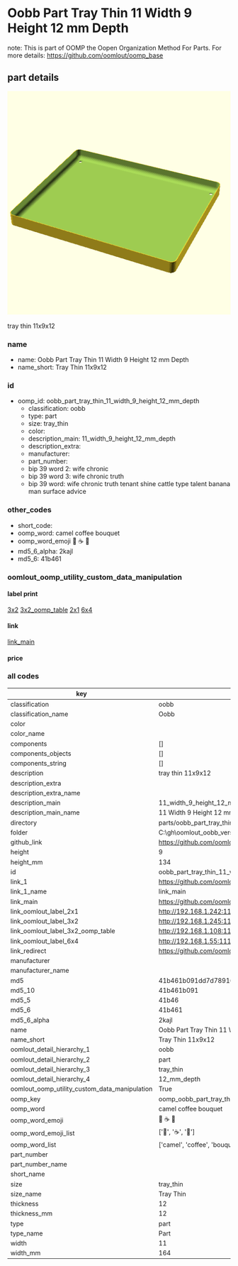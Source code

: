 # Oobb Part Tray Thin 11 Width 9 Height 12 mm Depth  

note: This is part of OOMP the Oopen Organization Method For Parts. For more details: https://github.com/oomlout/oomp_base

##  part details
  

[![](3dpr.png)](3dpr.png)

tray thin 11x9x12



### name
* name: Oobb Part Tray Thin 11 Width 9 Height 12 mm Depth
* name_short: Tray Thin 11x9x12 
### id
* oomp_id: oobb_part_tray_thin_11_width_9_height_12_mm_depth
  * classification: oobb
  * type: part
  * size: tray_thin
  * color: 
  * description_main: 11_width_9_height_12_mm_depth
  * description_extra: 
  * manufacturer: 
  * part_number: 
  * bip 39 word 2: wife chronic
  * bip 39 word 3: wife chronic truth
  * bip 39 word: wife chronic truth tenant shine cattle type talent banana man surface advice

### other_codes
* short_code: 
* oomp_word: camel coffee bouquet
* oomp_word_emoji :camel: :coffee: :bouquet:
* md5_6_alpha: 2kajl
* md5_6: 41b461






### oomlout_oomp_utility_custom_data_manipulation
#### label print
[3x2](http://192.168.1.245:1112/?label=oomp%202kajl)
[3x2_oomp_table](http://192.168.1.108:1112/?label=oomp%202kajl)
[2x1](http://192.168.1.242:1112/?label=oomp%202kajl)
[6x4](http://192.168.1.55:1112/?label=oomp%202kajl)    

#### link

[link_main](https://github.com/oomlout/oomlout_oobb_version_4_generated_parts/tree/main/navigation_oomp/oobb/part/tray_thin/11_width_9_height_12_mm_depth/part)                              

#### price







### all codes 
| key | value |  
| --- | --- |  
| classification | oobb |  
| classification_name | Oobb |  
| color |  |  
| color_name |  |  
| components | [] |  
| components_objects | [] |  
| components_string | [] |  
| description | tray thin 11x9x12 |  
| description_extra |  |  
| description_extra_name |  |  
| description_main | 11_width_9_height_12_mm_depth |  
| description_main_name | 11 Width 9 Height 12 mm Depth |  
| directory | parts/oobb_part_tray_thin_11_width_9_height_12_mm_depth |  
| folder | C:\gh\oomlout_oobb_version_4_generated_parts\parts\oobb_part_tray_thin_11_width_9_height_12_mm_depth |  
| github_link | https://github.com/oomlout/oomlout_oomp_part_src/tree/main/parts/oobb_part_tray_thin_11_width_9_height_12_mm_depth |  
| height | 9 |  
| height_mm | 134 |  
| id | oobb_part_tray_thin_11_width_9_height_12_mm_depth |  
| link_1 | https://github.com/oomlout/oomlout_oobb_version_4_generated_parts/tree/main/navigation_oomp/oobb/part/tray_thin/11_width_9_height_12_mm_depth/part |  
| link_1_name | link_main |  
| link_main | https://github.com/oomlout/oomlout_oobb_version_4_generated_parts/tree/main/navigation_oomp/oobb/part/tray_thin/11_width_9_height_12_mm_depth/part |  
| link_oomlout_label_2x1 | http://192.168.1.242:1112/?label=oomp%202kajl |  
| link_oomlout_label_3x2 | http://192.168.1.245:1112/?label=oomp%202kajl |  
| link_oomlout_label_3x2_oomp_table | http://192.168.1.108:1112/?label=oomp%202kajl |  
| link_oomlout_label_6x4 | http://192.168.1.55:1112/?label=oomp%202kajl |  
| link_redirect | https://github.com/oomlout/oomlout_oobb_version_4_generated_parts/tree/main/parts/oobb_tray_thin_11_09_12 |  
| manufacturer |  |  
| manufacturer_name |  |  
| md5 | 41b461b091dd7d789162fdf1d38a1fd7 |  
| md5_10 | 41b461b091 |  
| md5_5 | 41b46 |  
| md5_6 | 41b461 |  
| md5_6_alpha | 2kajl |  
| name | Oobb Part Tray Thin 11 Width 9 Height 12 mm Depth |  
| name_short | Tray Thin 11x9x12  |  
| oomlout_detail_hierarchy_1 | oobb |  
| oomlout_detail_hierarchy_2 | part |  
| oomlout_detail_hierarchy_3 | tray_thin |  
| oomlout_detail_hierarchy_4 | 12_mm_depth |  
| oomlout_oomp_utility_custom_data_manipulation | True |  
| oomp_key | oomp_oobb_part_tray_thin_11_width_9_height_12_mm_depth |  
| oomp_word | camel coffee bouquet |  
| oomp_word_emoji | :camel: :coffee: :bouquet: |  
| oomp_word_emoji_list | [':camel:', ':coffee:', ':bouquet:'] |  
| oomp_word_list | ['camel', 'coffee', 'bouquet'] |  
| part_number |  |  
| part_number_name |  |  
| short_name |  |  
| size | tray_thin |  
| size_name | Tray Thin |  
| thickness | 12 |  
| thickness_mm | 12 |  
| type | part |  
| type_name | Part |  
| width | 11 |  
| width_mm | 164 |  
